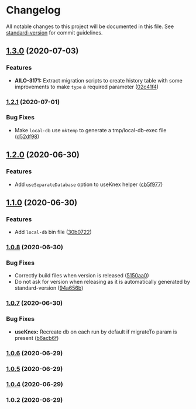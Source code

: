 # Changelog

All notable changes to this project will be documented in this file. See [standard-version](https://github.com/conventional-changelog/standard-version) for commit guidelines.

## [1.3.0](https://github.com/ailohq/ailo-knex-utils/compare/v1.2.1...v1.3.0) (2020-07-03)


### Features

* **AILO-3171:** Extract migration scripts to create history table with some improvements to make `type` a required parameter ([02c41f4](https://github.com/ailohq/ailo-knex-utils/commit/02c41f46656d94a7291f2866c7c25477b81f75e4))

### [1.2.1](https://github.com/ailohq/ailo-knex-utils/compare/v1.2.0...v1.2.1) (2020-07-01)


### Bug Fixes

* Make `local-db` use `mktemp` to generate a tmp/local-db-exec file ([d52df98](https://github.com/ailohq/ailo-knex-utils/commit/d52df981bc4675476582db34388652d075cc069e))

## [1.2.0](https://github.com/ailohq/ailo-knex-utils/compare/v1.1.0...v1.2.0) (2020-06-30)


### Features

* Add `useSeparateDatabase` option to useKnex helper ([cb5f977](https://github.com/ailohq/ailo-knex-utils/commit/cb5f977385001eca8146fa8836c0e25034d8956f))

## [1.1.0](https://github.com/ailohq/ailo-knex-utils/compare/v1.0.8...v1.1.0) (2020-06-30)


### Features

* Add `local-db` bin file ([30b0722](https://github.com/ailohq/ailo-knex-utils/commit/30b0722180c35e723d75bf8985ac5fcf0c75c710))

### [1.0.8](https://github.com/ailohq/ailo-knex-utils/compare/v1.0.7...v1.0.8) (2020-06-30)


### Bug Fixes

* Correctly build files when version is released ([5150aa0](https://github.com/ailohq/ailo-knex-utils/commit/5150aa0518893901b1b6de45b4a73009fd511d2d))
* Do not ask for version when releasing as it is automatically generated by standard-version ([94a656b](https://github.com/ailohq/ailo-knex-utils/commit/94a656bab028ab97c5dec8c64fa1b4442788dbfd))

### [1.0.7](https://github.com/ailohq/ailo-knex-utils/compare/v1.0.6...v1.0.7) (2020-06-30)

### Bug Fixes

- **useKnex:** Recreate db on each run by default if migrateTo param is present ([b6acb6f](https://github.com/ailohq/ailo-knex-utils/commit/b6acb6fab0123476f282ebe647b308cd18e7bc7b))

### [1.0.6](https://github.com/ailohq/ailo-knex-utils/compare/v1.0.5...v1.0.6) (2020-06-29)

### [1.0.5](https://github.com/ailohq/ailo-knex-utils/compare/v1.0.4...v1.0.5) (2020-06-29)

### [1.0.4](https://github.com/ailohq/ailo-knex-utils/compare/v1.0.2...v1.0.4) (2020-06-29)

### 1.0.2 (2020-06-29)
